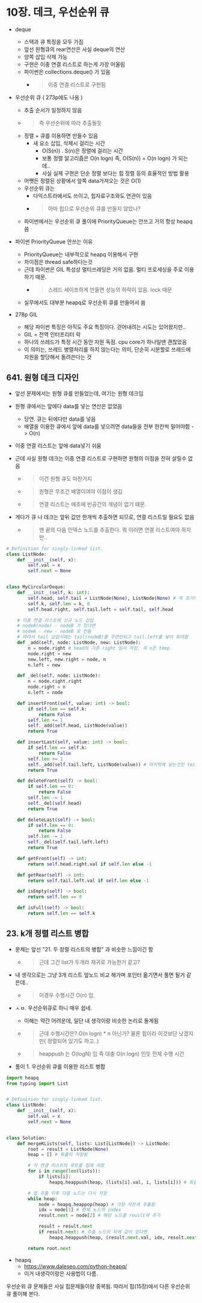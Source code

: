 # 10장. 데크, 우선순위 큐

- deque
  - 스택과 큐 특징을 모두 가짐
  - 앞선 원형큐의 rear연산은 사실 deque의 연산
  - 양쪽 삽입 삭제 가능
  - 구현은 이중 연결 리스트로 하는게 가장 어울림
  - 파이썬은 collections.deque() 가 있음
    - > 이중 연결 리스트로 구현됨

- 우선순위 큐 ( 273p에도 나옴 )
  - 추출 순서가 일정하지 않음
  - > 즉 우선순위에 따라 추출될듯
  - 정렬 + 큐를 이용하면 만들수 있음
    - 새 요소 삽입, 삭제시 걸리는 시간
      - O(S(n)) . S(n)은 정렬에 걸리는 시간
      - 보통 정렬 알고리즘은 O(n logn) 즉, O(S(n)) =  O(n logn) 가 되는데..
      - 사실 실제 구현은 단순 정렬 보다는 힙 정렬 등의 효율적인 방법 활용
  - 어쨋든 정렬된 상황에서 앞쪽 data가져오는 것은 O(1)
  - 우선순위 큐는 
    - 다익스트라에서도 쓰이고, 힙자료구조와도 연관이 있음
    - > 아마 힙으로 우선순위 큐를 만들지 않았나?
  - 파이썬에서는 우선순위 큐 풀이에 PriorityQueue는 안쓰고 거의 항상 heapq씀

- 파이썬 PriorityQueue 안쓰는 이유
  - PriorityQueue는 내부적으로 heapq 이용해서 구현
  - 차이점은 thread safe하다는것
  - 근데 파이썬은 GIL 특성상 멀티쓰레딩은 거의 없음. 멀티 프로세싱을 주로 이용하기 때문.
    - > 스레드 세이프하게 만들면 성능의 하락이 있음. lock 때문
  - 실무에서도 대부분 heapq로 우선순위 큐를 만들어서 씀

- 278p GIL
  - 해당 파이썬 특징은 아직도 주요 특징이다. 걷어내려는 시도는 있어왔지만..
  - GIL = 전역 인터프리터 락
  - 하나의 쓰레드가 특정 시간 동안 자원 독점. cpu core가 하나일땐 괜찮았음
  - 이 의미는, 쓰레드 병렬처리를 하지 않는다는 의미, 단순히 시분할로 쓰레드에 자원을 할당해서 돌려쓴다는 것


## 641. 원형 데크 디자인

- 앞선 문제에서는 원형 큐를 만들었는데, 여기는 원형 데크임
- 원형 큐에서는 앞에다 data를 넣는 연산은 없었음
  - 당연. 큐는 뒤에다만 data를 넣음
  - 배열을 이용한 큐에서 앞에 data를 넣으려면 data들을 전부 한칸씩 밀어야함 -> O(n)
- 이중 연결 리스트는 앞에 data넣기 쉬움

- 근데 사실 원형 데크는 이중 연결 리스트로 구현하면 원형의 이점을 전혀 살릴수 없음
  - > 이건 원형 큐도 마찬가지
  - > 원형은 무조건 배열이여야 이점이 생김 
  - > 연결 리스트는 애초에 빈공간의 개념이 없기 떄문.
- 게다가 큐 나 데크는 앞뒤 값만 한개씩 추출하면 되므로, 연결 리스트일 필요도 없음 
  - > 맨 끝의 다음 인덱스 노드를 추출한다. 뭐 이러면 연결 리스트여야 하지만..

```python
# Definition for singly-linked list.
class ListNode:
    def __init__(self, x):
        self.val = x
        self.next = None


class MyCircularDeque:
    def __init__(self, k: int):
        self.head, self.tail = ListNode(None), ListNode(None) # 즉 초기에 node를 두개를 만들어서 연결해둠 ( 더미 노드 필요)
        self.k, self.len = k, 0
        self.head.right, self.tail.left = self.tail, self.head

    # 이중 연결 리스트에 신규 노드 삽입
    # nodeA(node) - nodeB 가 있다면
    # nodeA - new - nodeB 로 만듬
    # 따라서 tail 삽입시에는 tail(nodeB)를 주면안되고 tail.left를 넣어 줘야함
    def _add(self, node: ListNode, new: ListNode):
        n = node.right # head의 기존 right 임시 저장. 즉 n은 temp
        node.right = new
        new.left, new.right = node, n
        n.left = new

    def _del(self, node: ListNode):
        n = node.right.right
        node.right = n
        n.left = node

    def insertFront(self, value: int) -> bool:
        if self.len == self.k:
            return False
        self.len += 1
        self._add(self.head, ListNode(value))
        return True

    def insertLast(self, value: int) -> bool:
        if self.len == self.k:
            return False
        self.len += 1
        self._add(self.tail.left, ListNode(value)) # 마지막에 넣는것인 teil.left란 것만 insertFront가 차이 있네
        return True

    def deleteFront(self) -> bool:
        if self.len == 0:
            return False
        self.len -= 1
        self._del(self.head)
        return True

    def deleteLast(self) -> bool:
        if self.len == 0:
            return False
        self.len -= 1
        self._del(self.tail.left.left)
        return True

    def getFront(self) -> int:
        return self.head.right.val if self.len else -1

    def getRear(self) -> int:
        return self.tail.left.val if self.len else -1

    def isEmpty(self) -> bool:
        return self.len == 0

    def isFull(self) -> bool:
        return self.len == self.k

```

## 23. k개 정렬 리스트 병합

- 문제는 앞선 "21. 두 정렬 리스트의 병합" 과 비슷한 느낌이긴 함
  - > 근데 그건 list가 두개라 재귀로 가능한거 같고?
- 내 생각으로는 그냥 3개 리스트 앞노드 비교 해가며 포인터 옮기면서 풀면 될거 같은데..
  - > 이경우 수행시간 O(n) 임.
- ㅅㅂ. 우선순위큐로 하니 매우 쉽네.
  - 이해는 약간 어려운데, 일단 내 생각이랑 비슷한 논리로 돌게됨
  - > 근데 수행시간은? O(n logn) * n 아닌가? 물론 힙이라 이것보단 낫겠지만( 정렬되어 있기도 하고..)
  - > heappush 는 O(logN)  임 즉 대충 O(n logn) 인듯 전체 수행 시간


- 풀이 1. 우선순위 큐를 이용한 리스트 병합

```python
import heapq
from typing import List


# Definition for singly-linked list.
class ListNode:
    def __init__(self, x):
        self.val = x
        self.next = None


class Solution:
    def mergeKLists(self, lists: List[ListNode]) -> ListNode:
        root = result = ListNode(None)
        heap = [] # 튜플이 저장됨

        # 각 연결 리스트의 루트를 힙에 저장
        for i in range(len(lists)):
            if lists[i]:
                heapq.heappush(heap, (lists[i].val, i, lists[i])) # 튜플의 맨 앞 요소를 기준으로 힙에 정렬됨

        # 힙 추출 이후 다음 노드는 다시 저장
        while heap:
            node = heapq.heappop(heap) # 가장 작은게 추출됨
            idx = node[1] # 현재 노드의 index
            result.next = node[2] # 해당 노드를 reuslt에 추가

            result = result.next
            if result.next: # 추출 노드의 뒤에 값이 있다면
                heapq.heappush(heap, (result.next.val, idx, result.next)) # 재정렬됨

        return root.next

```

- heapq
  - https://www.daleseo.com/python-heapq/
  - 이거 내생각이랑은 사용법이 다름.

우선순위 큐 문제들은 사실 힙문제들이랑 중복됨. 따라서 힙(15장)에서 다른 우선순위 큐 풀이해 본다.